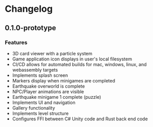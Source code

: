 # Changelog

## 0.1.0-prototype

### Features
- 3D card viewer with a particle system
- Game application icon displays in user's local filesystem
- CI/CD allows for automated builds for mac, windows, linux, and webassembly targets
- Implements splash screen
- Markers display when minigames are completed
- Earthquake overworld is complete
- NPC/Player animations are visible
- Earthquake minigame 1 complete (puzzle)
- Implements UI and navigation
- Gallery functionality
- Implements level structure
- Configures FFI between C# Unity code and Rust back end code
